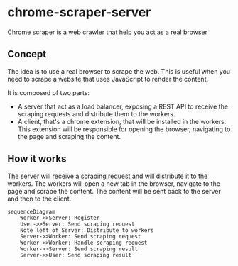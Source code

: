# chrome-scraper-server
Chrome scraper is a web crawler that help you act as a real browser

## Concept

The idea is to use a real browser to scrape the web. This is useful when you need to scrape a website that uses JavaScript to render the content.

It is composed of two parts:

- A server that act as a load balancer, exposing a REST API to receive the scraping requests and distribute them to the workers.
- A client, that's a chrome extension, that will be installed in the workers. This extension will be responsible for opening the browser, navigating to the page and scraping the content.

## How it works

The server will receive a scraping request and will distribute it to the workers. The workers will open a new tab in the browser, navigate to the page and scrape the content. The content will be sent back to the server and then to the client.

```mermaid
sequenceDiagram
    Worker->>Server: Register
    User->>Server: Send scraping request
    Note left of Server: Distribute to workers
    Server->>Worker: Send scraping request
    Worker->>Worker: Handle scraping request
    Worker->>Server: Send scraping result
    Server->>User: Send scraping result
```